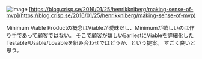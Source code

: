
![image](https://gyazo.com/adf1f8274339bdc90982c388916e027a/thumb/1000)
[https://blog.crisp.se/2016/01/25/henrikkniberg/making-sense-of-mvp](https://blog.crisp.se/2016/01/25/henrikkniberg/making-sense-of-mvp)

Minimum Viable Productの概念はViableが曖昧だし、Minimumが嬉しいのは作り手であって顧客ではない。
そこで顧客が嬉しいEarliestにViableを詳細化したTestable/Usable/Lovableを組み合わせではどうか、という提案。
すごく良いと思う。
